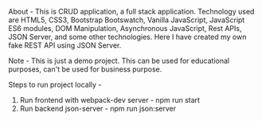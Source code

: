 About - This is CRUD application, a full stack application. Technology used are HTML5, CSS3, Bootstrap Bootswatch, Vanilla JavaScript, JavaScript ES6 modules, DOM Manipulation, Asynchronous JavaScript, Rest APIs, JSON Server, and some other technologies. Here I have created my own fake REST API using JSON Server.

Note - This is just a demo project. This can be used for educational purposes, can't be used for business purpose. 

Steps to run project locally - 
1. Run frontend with webpack-dev server - npm run start
2. Run backend json-server - npm run json:server